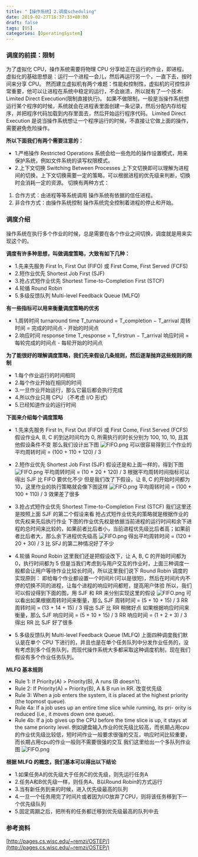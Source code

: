 ```yaml
---
title: "【操作系统】2.调度scheduling"
date: 2019-02-27T16:37:33+08:00
draft: false
tags: [OS]
categories: [OperatingSystem]
---
```

<!--more-->

### 调度的前提：限制

为了虚拟化 CPU，操作系统需要将物理 CPU 分享给正在运行的作业，即进程。虚拟化的基础思想是：运行一个进程一会儿，然后再运行另一个，一直下去，按时间来分享 CPU。 然而建立虚拟机有两个难题：性能和控制性，虚拟机的可控性非常重要，他可以让进程在系统中稳定的运行，不会崩溃，所以就有了一个技术: Limited Direct Execution(限制直接执行)。 如果不做限制，一般是当操作系统想运行某个程序的时候，系统就会在进程表里面创建一条记录，然后分配内存给程序，并把程序代码加载到内存里面去，然后开始运行程序代码。 Limited Direct Execution 是说当操作系统想让一个程序运行的时候，不直接让它做上面的操作，需要避免危险操作。

**所以下面我们有两个需要注意的：**
- 1.严格操作 Restricted Operations 系统会给一些危险的操作设置模式，用来保护系统，例如文件系统的读写权限模式。
- 2.上下文切换 Switching Between Processes 上下文切换即可以理解为进程间的切换，上下文切换需要一定的策略，可以根据进程的优先级来判断，切换时会消耗一定的资源。
切换有两种方式：
1) 合作方式：由进程等等系统调用 操作系统有依据的信任进程。
2) 非合作方式：由操作系统控制 操作系统完全控制着进程的停止和开始。

### 调度介绍

操作系统在执行多个作业的时候，总是需要在各个作业之间切换，调度就是用来实现这个的。

**调度有许多种思想，叫做调度策略，大致有如下几种：**
- 1.先来先服务
First In, First Out (FIFO) 或 First Come, First Served (FCFS)
- 2.短作业优先
Shortest Job First (SJF)
- 3.抢占式短作业优先
Shortest Time-to-Completion First (STCF)
- 4.轮循
Round Robin
- 5.多级反馈队列
Multi-level Feedback Queue (MLFQ)

**有一些指标可以用来衡量调度策略的优劣**
- 1.周转时间
turnaround time T\_turnaround = T\_completion − T\_arrival
周转时间 = 完成的时间点 - 开始的时间点
- 2.响应时间
response time T\_response = T\_firstrun − T\_arrival
响应时间 = 每轮完成的时间点 - 每轮开始的时间点

**为了能很好的理解调度策略，我们先来假设几条规则，然后逐渐抛弃这些规则的限制**
- 1.每个作业运行的时间相同
- 2.每个作业开始在相同的时间
- 3.一旦作业开始运行，那么它最后都会执行完成
- 4.所以作业只用 CPU （不考虑 I/O 形式）
- 5.已经知道作业的运行时间

**下面来介绍每个调度策略**
- 1.先来先服务
First In, First Out (FIFO) 或 First Come, First Served (FCFS)
假设作业A, B, C 的到达时间均为 0, 所需执行的时长分别为 100, 10, 10, 且其他假设条件不变 那么我们设计出下图
![FIFO.png](http://uploads.gzhh.tech/2018/02/FIFO.png)
可以很容易得到三个作业的平均周转时间 = (100 + 110 + 120) / 3

- 2.短作业优先 Shortest Job First (SJF)
假设还是和上面一样的，得到下图
![FIFO.png](http://uploads.gzhh.tech/2018/02/SJF.png)
平均周转时间 = (10 + 20 + 120) / 3
根据平均周转时间指标可以得出 SJF 比 FIFO 要优化不少
但是我们改了下假设，让 B, C 的开始时间都为 10，这里作业的执行策略就会像下图这样
![FIFO.png](http://uploads.gzhh.tech/2018/02/SJF_2.png)
平均周转时间 = (100 + 100 + 110) / 3 效果差了很多

- 3.抢占式短作业优先 Shortest Time-to-Completion First (STCF)
我们这里还是按照上面 SJF 的第二个假设来看
抢占式短作业优先的策略就是根据作业的优先权来先后执行作业
下图的作业优先权是依据当前进程的运行时间和余下进程的总时间来比较的，如果前者比后者小，当前进程优先级比后者高；如果前者比后者大，那么余下进程优先级高
![FIFO.png](http://uploads.gzhh.tech/2018/02/STCF.png)
得出平均周转时间 = (120 + 20 + 30) / 3 比 SFJ 的第二种情况好了不少

- 4.轮循 Round Robin
这里我们还是把假设改下，让 A, B, C 的开始时间都为 0，执行时间都为 5
但是当我们考虑到与用户交互的作业时，上面三种调度一般都会让用户等待作业比较长时间，所以这里我们说下 Round Robin 调度的实现原则：
即给每个作业都设置一个时间片(可以是很短)，然后在时间片内不停的切换不同的进程，让每个进程的响应时间都短，提高用户体验 所以，我们可以假设得到下面的图，用 SJF 和 RR 来分别实现这里的假设
![FIFO.png](http://uploads.gzhh.tech/2018/02/RoundRobin.png) 
可以看出如果根据周转时间来衡量，那么 SJF 周转时间 = (5 + 10 + 15) / 3 RR 周转时间 = (13 + 14 + 15) / 3 得出 SJF 比 RR 稍微好点
如果根据响应时间来衡量，那么 SJF 响应时间 = (5 + 10 + 15) / 3 RR 响应时间 = (1 + 2 + 3) / 3 得出 RR 比 SJF 好了很多

- 5.多级反馈队列 Multi-level Feedback Queue (MLFQ)
上面四种调度我们默认是在单个 CPU 下进行的，并且也是在单个任务队列中分发作业任务的，没有考虑到多个任务队列，而现代操作系统大多都采取这种调度机制，现在我们假设有多个作业任务队列。

**MLFQ 基本规则**
- Rule 1: If Priority(A) > Priority(B), A runs (B doesn’t).
- Rule 2: If Priority(A) = Priority(B), A & B run in RR. 改变优先级
- Rule 3: When a job enters the system, it is placed at the highest priority (the topmost queue).
- Rule 4a: If a job uses up an entire time slice while running, its pri- ority is reduced (i.e., it moves down one queue).
- Rule 4b: If a job gives up the CPU before the time slice is up, it stays at the same priority level.
例如键盘输入作业的优先级比较高，而长期占用cpu的作业优先级比较低，短时间作业一般要求很强的交互，响应时间比较重要，而长期占用cpu的作业一般则不需要很强的交互 我们这里给出一个多队列作业图
![FIFO.png](http://uploads.gzhh.tech/2018/02/MLFQ.png)

**根据 MLFQ 的概念，我们基本可以得出以下结论**
- 1.如果任务A的优先级大于任务C的优先级，则先运行任务A
- 2.任务A和B优先级一样，则任务A、B以Round Robin的方式运行
- 3.当有新任务到来的时候，进入优先级最高的队列
- 4.一旦一个任务用完了时间片或者因为I/O放弃了CPU，则将该任务移到下一个优先级队列
- 5.固定周期之后，把所有的任务都迁移到优先级最高的队列中去


### 参考资料

[http://pages.cs.wisc.edu/~remzi/OSTEP/](http://pages.cs.wisc.edu/~remzi/OSTEP/)
